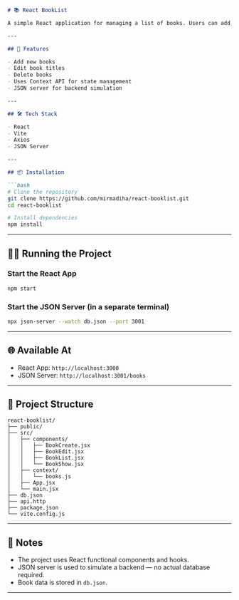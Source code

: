 ````markdown
# 📚 React BookList

A simple React application for managing a list of books. Users can add, edit, and delete book entries. Data is persisted using `json-server` as a mock REST API.

---

## 🚀 Features

- Add new books
- Edit book titles
- Delete books
- Uses Context API for state management
- JSON server for backend simulation

---

## 🛠 Tech Stack

- React
- Vite
- Axios
- JSON Server

---

## 📦 Installation

```bash
# Clone the repository
git clone https://github.com/mirmadiha/react-booklist.git
cd react-booklist

# Install dependencies
npm install
````

---

## 🧑‍💻 Running the Project

### Start the React App

```bash
npm start
```

### Start the JSON Server (in a separate terminal)

```bash
npx json-server --watch db.json --port 3001
```

---

## 🌐 Available At

* React App: `http://localhost:3000`
* JSON Server: `http://localhost:3001/books`

---

## 📁 Project Structure

```
react-booklist/
├── public/
├── src/
│   ├── components/
│   │   ├── BookCreate.jsx
│   │   ├── BookEdit.jsx
│   │   ├── BookList.jsx
│   │   └── BookShow.jsx
│   ├── context/
│   │   └── books.js
│   ├── App.jsx
│   └── main.jsx
├── db.json
├── api.http
├── package.json
└── vite.config.js
```

---

## 📌 Notes

* The project uses React functional components and hooks.
* JSON server is used to simulate a backend — no actual database required.
* Book data is stored in `db.json`.

---
